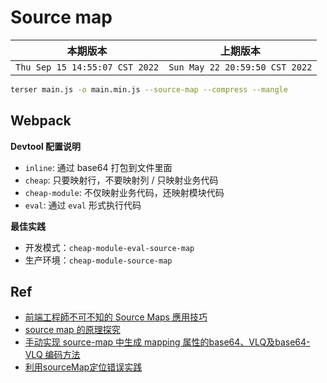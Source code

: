 # Source map

|本期版本|上期版本
|:---:|:---:
`Thu Sep 15 14:55:07 CST 2022` | `Sun May 22 20:59:50 CST 2022`

```bash
terser main.js -o main.min.js --source-map --compress --mangle
```

## Webpack

**Devtool 配置说明**

* `inline`: 通过 base64 打包到文件里面
* `cheap`: 只要映射行，不要映射列 / 只映射业务代码
* `cheap-module`:  不仅映射业务代码，还映射模块代码
* `eval`: 通过 `eval` 形式执行代码

**最佳实践**

* 开发模式：`cheap-module-eval-source-map`
* 生产环境：`cheap-module-source-map`

## Ref

* [前端工程師不可不知的 Source Maps 應用技巧](./_CAwmZjE4UE/)
* [source map 的原理探究](https://github.com/wayou/wayou.github.io/issues/9)
* [手动实现 source-map 中生成 mapping 属性的base64、VLQ及base64-VLQ 编码方法](https://juejin.cn/post/7011156613268504606)
* [利用sourceMap定位错误实践](https://juejin.cn/post/6882265367251517447)
